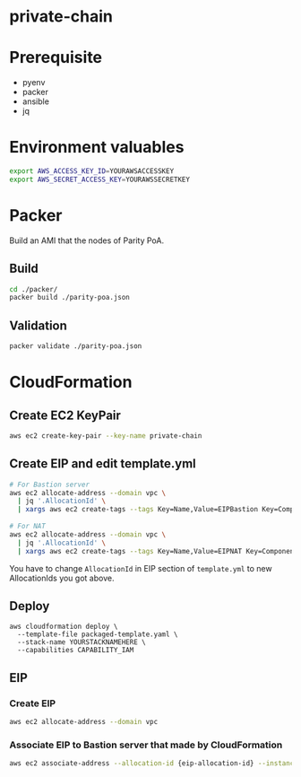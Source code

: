 # private-chain

# Prerequisite
- pyenv
- packer
- ansible
- jq

# Environment valuables
```bash
export AWS_ACCESS_KEY_ID=YOURAWSACCESSKEY
export AWS_SECRET_ACCESS_KEY=YOURAWSSECRETKEY
``` 

# Packer
Build an AMI that the nodes of Parity PoA.  

## Build
```bash
cd ./packer/
packer build ./parity-poa.json
```

## Validation
```bash
packer validate ./parity-poa.json
```

# CloudFormation


## Create EC2 KeyPair
```bash
aws ec2 create-key-pair --key-name private-chain
```

## Create EIP and edit template.yml
```bash
# For Bastion server
aws ec2 allocate-address --domain vpc \
  | jq '.AllocationId' \
  | xargs aws ec2 create-tags --tags Key=Name,Value=EIPBastion Key=Component,Value=PrivateChain --resources
  
# For NAT
aws ec2 allocate-address --domain vpc \
  | jq '.AllocationId' \
  | xargs aws ec2 create-tags --tags Key=Name,Value=EIPNAT Key=Component,Value=PrivateChain --resources  
```
You have to change `AllocationId` in EIP section of `template.yml` to new AllocationIds you got above.

## Deploy
```bash;
aws cloudformation deploy \
  --template-file packaged-template.yaml \
  --stack-name YOURSTACKNAMEHERE \
  --capabilities CAPABILITY_IAM
```

## EIP

### Create EIP
```bash
aws ec2 allocate-address --domain vpc
```

### Associate EIP to Bastion server that made by CloudFormation  

```bash
aws ec2 associate-address --allocation-id {eip-allocation-id} --instance {bastion-server-instance-id}
```
